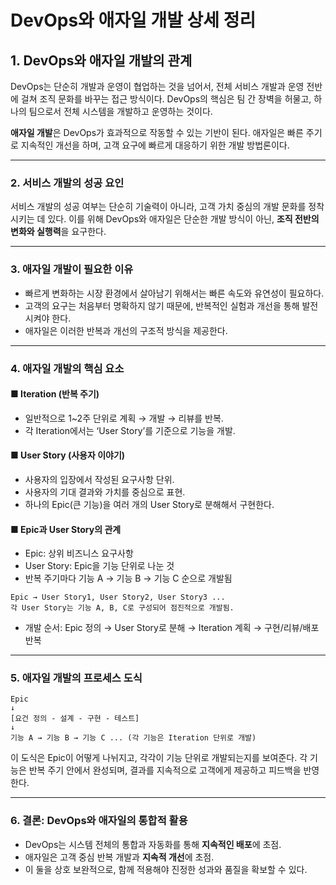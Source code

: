 # DevOps와 애자일 개발 상세 정리

## 1. DevOps와 애자일 개발의 관계

DevOps는 단순히 개발과 운영이 협업하는 것을 넘어서, 전체 서비스 개발과 운영 전반에 걸쳐 조직 문화를 바꾸는 접근 방식이다. DevOps의 핵심은 팀 간 장벽을 허물고, 하나의 팀으로서 전체 시스템을 개발하고 운영하는 것이다.

**애자일 개발**은 DevOps가 효과적으로 작동할 수 있는 기반이 된다. 애자일은 빠른 주기로 지속적인 개선을 하며, 고객 요구에 빠르게 대응하기 위한 개발 방법론이다.

---

### 2. 서비스 개발의 성공 요인

서비스 개발의 성공 여부는 단순히 기술력이 아니라, 고객 가치 중심의 개발 문화를 정착시키는 데 있다. 이를 위해 DevOps와 애자일은 단순한 개발 방식이 아닌, **조직 전반의 변화와 실행력**을 요구한다.

---

### 3. 애자일 개발이 필요한 이유

- 빠르게 변화하는 시장 환경에서 살아남기 위해서는 빠른 속도와 유연성이 필요하다.
- 고객의 요구는 처음부터 명확하지 않기 때문에, 반복적인 실험과 개선을 통해 발전시켜야 한다.
- 애자일은 이러한 반복과 개선의 구조적 방식을 제공한다.

---

### 4. 애자일 개발의 핵심 요소

#### ■ Iteration (반복 주기)
- 일반적으로 1~2주 단위로 계획 → 개발 → 리뷰를 반복.
- 각 Iteration에서는 ‘User Story’를 기준으로 기능을 개발.

#### ■ User Story (사용자 이야기)
- 사용자의 입장에서 작성된 요구사항 단위.
- 사용자의 기대 결과와 가치를 중심으로 표현.
- 하나의 Epic(큰 기능)을 여러 개의 User Story로 분해해서 구현한다.

#### ■ Epic과 User Story의 관계
- Epic: 상위 비즈니스 요구사항
- User Story: Epic을 기능 단위로 나눈 것
- 반복 주기마다 기능 A → 기능 B → 기능 C 순으로 개발됨
```
Epic → User Story1, User Story2, User Story3 ...
각 User Story는 기능 A, B, C로 구성되어 점진적으로 개발됨.
```

- 개발 순서: Epic 정의 → User Story로 분해 → Iteration 계획 → 구현/리뷰/배포 반복

---

### 5. 애자일 개발의 프로세스 도식
```
Epic
↓
[요건 정의 - 설계 - 구현 - 테스트]
↓
기능 A → 기능 B → 기능 C ... (각 기능은 Iteration 단위로 개발)
```

이 도식은 Epic이 어떻게 나뉘지고, 각각이 기능 단위로 개발되는지를 보여준다. 각 기능은 반복 주기 안에서 완성되며, 결과를 지속적으로 고객에게 제공하고 피드백을 반영한다.

---

### 6. 결론: DevOps와 애자일의 통합적 활용

- DevOps는 시스템 전체의 통합과 자동화를 통해 **지속적인 배포**에 초점.
- 애자일은 고객 중심 반복 개발과 **지속적 개선**에 초점.
- 이 둘을 상호 보완적으로, 함께 적용해야 진정한 성과와 품질을 확보할 수 있다.
